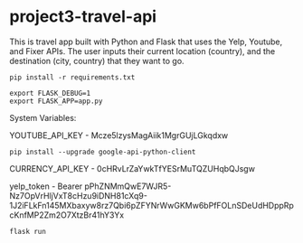 # project3-travel-api


This is travel app built with Python and Flask that uses the Yelp, Youtube, and Fixer APIs.
The user inputs their current location (country), and the destination (city, country) that they want to go.



```
pip install -r requirements.txt
```

```
export FLASK_DEBUG=1
export FLASK_APP=app.py
```


System Variables:

YOUTUBE_API_KEY - 
Mcze5lzysMagAiik1MgrGUjLGkqdxw

```pip install --upgrade google-api-python-client```

CURRENCY_API_KEY - 
0cHRvLrZaYwkTfYESrMuTQZUHqbQJsgw


yelp_token -
Bearer pPhZNMmQwE7WJR5-Nz7OpVrHljVxT8cHzu9iDNH81cXq9-1J2iFLkFn145MXbaxyw8rz7Qbi6pZFYNrWwGKMw6bPfFOLnSDeUdHDppRpcKnfMP2Zm2O7XtzBr41hY3Yx


```
flask run
```
